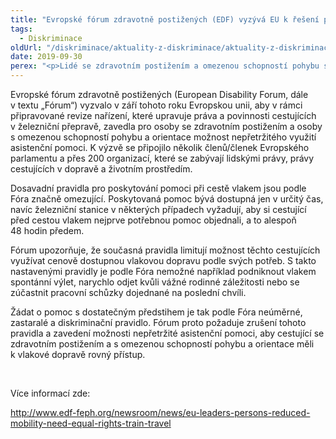```yaml
---
title: "Evropské fórum zdravotně postižených (EDF) vyzývá EU k řešení přetrvávající diskriminace v železniční přepravě"
tags:
  - Diskriminace
oldUrl: "/diskriminace/aktuality-z-diskriminace/aktuality-z-diskriminace-2019/evropske-forum-zdravotne-postizenych-edf-vyzyva-eu-k-reseni-pretrvavajici-diskrimina/"
date: 2019-09-30
perex: "<p>Lidé se zdravotním postižením a omezenou schopností pohybu si musí před cestou vlakem objednat pomoc s dvoudenním předstihem, podle EDF to ale omezuje jejich možnosti cestování.</p>"
---
```


<!-- imported from the old website -->

<p>Evropské fórum zdravotně postižených (European Disability Forum, dále v textu „Fórum“) vyzvalo v září tohoto roku Evropskou unii, aby v rámci připravované revize nařízení, které upravuje práva a povinnosti cestujících v železniční přepravě, zavedla pro osoby se zdravotním postižením a osoby s omezenou schopností pohybu a orientace možnost nepřetržitého využití asistenční pomoci. K výzvě se připojilo několik členů/členek Evropského parlamentu a přes 200 organizací, které se zabývají lidskými právy, právy cestujících v dopravě a životním prostředím.</p> <p>Dosavadní pravidla pro poskytování pomoci při cestě vlakem jsou podle Fóra značně omezující. Poskytovaná pomoc bývá dostupná jen v určitý čas, navíc železniční stanice v některých případech vyžadují, aby si cestující před cestou vlakem nejprve potřebnou pomoc objednali, a to alespoň 48 hodin předem. </p> <p>Fórum upozorňuje, že současná pravidla limitují možnost těchto cestujících využívat cenově dostupnou vlakovou dopravu podle svých potřeb. S takto nastavenými pravidly je podle Fóra nemožné například podniknout vlakem spontánní výlet, narychlo odjet kvůli vážné rodinné záležitosti nebo se zúčastnit pracovní schůzky dojednané na poslední chvíli. </p> <p>Žádat o pomoc s dostatečným předstihem je tak podle Fóra neúměrné, zastaralé a diskriminační pravidlo. Fórum proto požaduje zrušení tohoto pravidla a zavedení možnosti nepřetržité asistenční pomoci, aby cestující se zdravotním postižením a s omezenou schopností pohybu a orientace měli k vlakové dopravě rovný přístup.</p> <p> </p> <p>Více informací zde:</p> <p><a title="Otevření do nového okna" href="http://www.edf-feph.org/newsroom/news/eu-leaders-persons-reduced-mobility-need-equal-rights-train-travel" target="_blank">http://www.edf-feph.org/newsroom/news/eu-leaders-persons-reduced-mobility-need-equal-rights-train-travel</a> </p>
